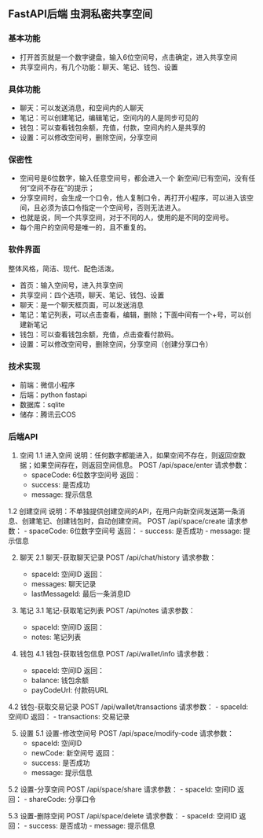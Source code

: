 ## FastAPI后端 虫洞私密共享空间

### 基本功能
- 打开首页就是一个数字键盘，输入6位空间号，点击确定，进入共享空间
- 共享空间内，有几个功能：聊天、笔记、钱包、设置

### 具体功能
- 聊天：可以发送消息，和空间内的人聊天
- 笔记：可以创建笔记，编辑笔记，空间内的人是同步可见的
- 钱包：可以查看钱包余额，充值，付款，空间内的人是共享的
- 设置：可以修改空间号，删除空间，分享空间

### 保密性
- 空间号是6位数字，输入任意空间号，都会进入一个 新空间/已有空间，没有任何“空间不存在”的提示；
- 分享空间时，会生成一个口令，他人复制口令，再打开小程序，可以进入该空间，且必须为该口令指定一个空间号，否则无法进入。
- 也就是说，同一个共享空间，对于不同的人，使用的是不同的空间号。
- 每个用户的空间号是唯一的，且不重复的。

### 软件界面
整体风格，简洁、现代、配色活泼。
- 首页：输入空间号，进入共享空间
- 共享空间：四个选项，聊天、笔记、钱包、设置
- 聊天：是一个聊天框页面，可以发送消息
- 笔记：笔记列表，可以点击查看，编辑，删除；下面中间有一个+号，可以创建新笔记
- 钱包：可以查看钱包余额，充值，点击查看付款码。
- 设置：可以修改空间号，删除空间，分享空间（创建分享口令）

### 技术实现
- 前端：微信小程序
- 后端：python fastapi
- 数据库：sqlite
- 储存：腾讯云COS

### 后端API

1. 空间
1.1 进入空间
    说明：任何数字都能进入，如果空间不存在，则返回空数据；如果空间存在，则返回空间信息。
    POST /api/space/enter
    请求参数：
    - spaceCode: 6位数字空间号
    返回：
    - success: 是否成功
    - message: 提示信息

1.2 创建空间
    说明：不单独提供创建空间的API，在用户向新空间发送第一条消息、创建笔记、创建钱包时，自动创建空间。
    POST /api/space/create
    请求参数：
    - spaceCode: 6位数字空间号
    返回：
    - success: 是否成功
    - message: 提示信息

2. 聊天
2.1 聊天-获取聊天记录
    POST /api/chat/history
    请求参数：
    - spaceId: 空间ID
    返回：
    - messages: 聊天记录
    - lastMessageId: 最后一条消息ID

3. 笔记
3.1 笔记-获取笔记列表
    POST /api/notes
    请求参数：
    - spaceId: 空间ID
    返回：
    - notes: 笔记列表

4. 钱包
4.1 钱包-获取钱包信息
    POST /api/wallet/info
    请求参数：
    - spaceId: 空间ID
    返回：
    - balance: 钱包余额
    - payCodeUrl: 付款码URL

4.2 钱包-获取交易记录
    POST /api/wallet/transactions
    请求参数：
    - spaceId: 空间ID
    返回：
    - transactions: 交易记录

5. 设置
5.1 设置-修改空间号
    POST /api/space/modify-code
    请求参数：
    - spaceId: 空间ID
    - newCode: 新空间号
    返回：
    - success: 是否成功
    - message: 提示信息

5.2 设置-分享空间
    POST /api/space/share
    请求参数：
    - spaceId: 空间ID
    返回：
    - shareCode: 分享口令

5.3 设置-删除空间
    POST /api/space/delete
    请求参数：
    - spaceId: 空间ID
    返回：
    - success: 是否成功
    - message: 提示信息
